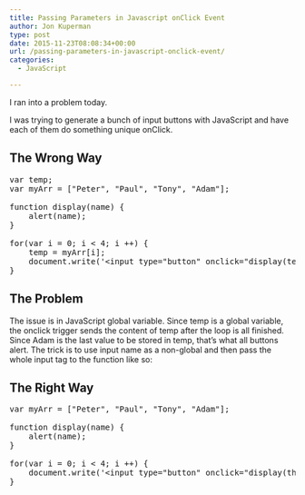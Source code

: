 ```yaml
---
title: Passing Parameters in Javascript onClick Event
author: Jon Kuperman
type: post
date: 2015-11-23T08:08:34+00:00
url: /passing-parameters-in-javascript-onclick-event/
categories:
  - JavaScript

---
```

I ran into a problem today.

I was trying to generate a bunch of input buttons with JavaScript and have each of them do something unique onClick.

## The Wrong Way

<pre class="lang:js decode:true ">var temp;
var myArr = ["Peter", "Paul", "Tony", "Adam"];

function display(name) {
    alert(name);
}

for(var i = 0; i &lt; 4; i ++) {
    temp = myArr[i];
    document.write('&lt;input type="button" onclick="display(temp)" value="Display"&gt;'); // Will always log "Adam"
}</pre>

## The Problem

The issue is in JavaScript global variable. Since temp is a global variable, the onclick trigger sends the content of temp after the loop is all finished. Since Adam is the last value to be stored in temp, that&#8217;s what all buttons alert. The trick is to use input name as a non-global and then pass the whole input tag to the function like so:

## The Right Way

<pre class="lang:js decode:true ">var myArr = ["Peter", "Paul", "Tony", "Adam"];

function display(name) {
    alert(name);
}

for(var i = 0; i &lt; 4; i ++) {
    document.write('&lt;input type="button" onclick="display(this)" name="'+ myArr[i] + '" value="' + myArr[i] + '"&gt;'); // Will log Peter, Paul..
}</pre>

&nbsp;